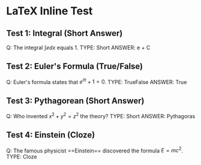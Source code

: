 # LaTeX Inline Test

## Test 1: Integral (Short Answer)
Q: The integral $\int e dx$ equals 1.
TYPE: Short
ANSWER: e + C

## Test 2: Euler's Formula (True/False)
Q: Euler's formula states that $e^{i\pi} + 1 = 0$.
TYPE: TrueFalse
ANSWER: True

## Test 3: Pythagorean (Short Answer)
Q: Who invented $x^2 + y^2 = z^2$ the theory?
TYPE: Short
ANSWER: Pythagoras

## Test 4: Einstein (Cloze)
Q: The famous physicist ==Einstein== discovered the formula $E = mc^2$.
TYPE: Cloze
